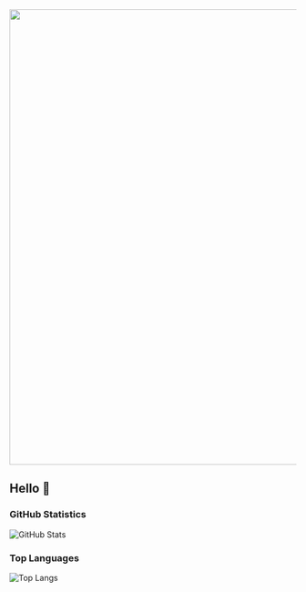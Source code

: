 <img width="800" src="https://developers.giphy.com/branch/master/static/api-512d36c09662682717108a38bbb5c57d.gif"/>

## Hello 👋

### GitHub Statistics
![GitHub Stats](https://github-readme-stats.vercel.app/api?username=RensvGemert&theme=radical)

### Top Languages
![Top Langs](https://github-readme-stats.vercel.app/api/top-langs/?username=RensvGemert&theme=tokyonight)

